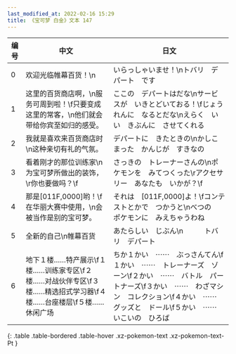 ```yaml
---
last_modified_at: 2022-02-16 15:29
title: 《宝可梦 白金》文本 147
---
```

| 编号 | 中文 | 日文 |
| ---- | ---- | ---- |
| 0 | 欢迎光临帷幕百货！\n | いらっしゃいませ！\nトバリ　デパート　です |
| 1 | 这里的百货商店啊，\n服务可周到啦！\f只要变成这里的常客，\n他们就会带给你宾至如归的感受。 | ここの　デパートはだな\nサービスが　いきとどいておる！\fじょうれんに　なるとだな\nえらく　いい　きぶんに　させてくれる |
| 2 | 我就是喜欢来百货商店时\n这种亲切有礼的气氛。 | デパートに　きたときの\nかしこまった　かんじが　すきなの |
| 3 | 看着刚才的那位训练家\n为宝可梦所做出的装饰，\r你也要做吗？\f | さっきの　トレーナーさんの\nポケモンを　みてつくった\rアクセサリー　あなたも　いかが？\f |
| 4 | 那是[011F,0000]哟！\f在华丽大赛中使用，\n会被当作是别的宝可梦。 | それは　[011F,0000]よ！\fコンテストとかで　つかうと\nべつの　ポケモンに　みえちゃうわね |
| 5 | 全新的自己\n帷幕百货 | あたらしい　じぶん\n　　　トバリ　デパート |
| 6 | 地下１楼……特产展示\f１楼……训练家专区\f２楼……对战伙伴专区\f３楼……精选招式学习器\f４楼……台座楼层\f５楼……休闲广场 | ちか１かい　⋯⋯　ぶっさんてん\f１かい　⋯⋯　トレーナーズ　ゾーン\f２かい　⋯⋯　バトル　パートナーズ\f３かい　⋯⋯　わざマシン　コレクション\f４かい　⋯⋯　グッズと　ドール\f５かい　⋯⋯　いこいの　ひろば |
{: .table .table-bordered .table-hover .xz-pokemon-text .xz-pokemon-text-Pt }